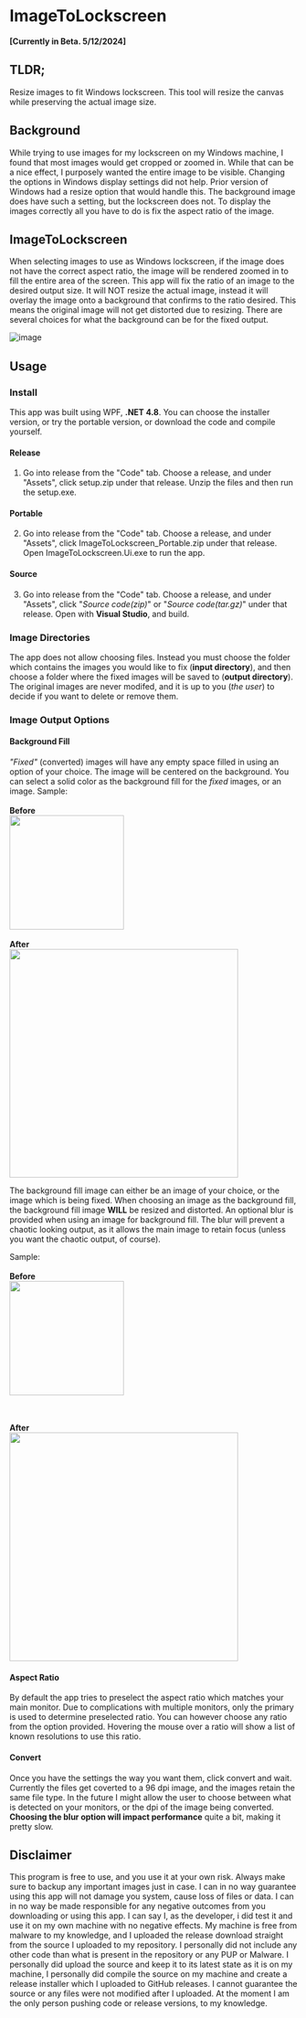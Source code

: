 # ImageToLockscreen

**[Currently in Beta. 5/12/2024]**

## TLDR;
Resize images to fit Windows lockscreen. This tool will resize the canvas while preserving the actual image size.

## Background
While trying to use images for my lockscreen on my Windows machine, I found that most images would get cropped or zoomed in. While that can be a nice effect, I purposely wanted the entire image to be visible.
Changing the options in Windows display settings did not help. Prior version of Windows had a resize option that would handle this. The background image does have such a setting, but the lockscreen does not.
To display the images correctly all you have to do is fix the aspect ratio of the image.

## ImageToLockscreen
When selecting images to use as Windows lockscreen, if the image does not have the correct aspect ratio, the image will be rendered zoomed in to fill the entire area of the screen. 
This app will fix the ratio of an image to the desired output size. It will NOT resize the actual image, instead it will overlay the image onto a background that confirms to the ratio desired.
This means the original image will not get distorted due to resizing. There are several choices for what the background can be for the fixed output.


![image](https://github.com/heribertolugo/ImageToLockscreen/assets/26213368/9e648a4d-3630-464c-9acd-b96f312d5dc7)


## Usage

### Install
This app was built using WPF, __.NET 4.8__. You can choose the installer version, or try the portable version, or download the code and compile yourself.
#### Release
1. Go into release from the "Code" tab. Choose a release, and under "Assets", click setup.zip under that release.
Unzip the files and then run the setup.exe.
#### Portable
2. Go into release from the "Code" tab. Choose a release, and under "Assets", click ImageToLockscreen_Portable.zip under that release.
Open ImageToLockscreen.Ui.exe to run the app.
#### Source
3. Go into release from the "Code" tab. Choose a release, and under "Assets", click "_Source code(zip)_" or "_Source code(tar.gz)_" under that release.
Open with __Visual Studio__, and build.

### Image Directories
The app does not allow choosing files. 
Instead you must choose the folder which contains the images you would like to fix (**input directory**),
and then choose a folder where the fixed images will be saved to (**output directory**).
The original images are never modifed, and it is up to you (_the user_) to decide if you want to delete or remove them.

### Image Output Options

#### Background Fill
_"Fixed"_ (converted) images will have any empty space filled in using an option of your choice.
The image will be centered on the background.
You can select a solid color as the background fill for the _fixed_ images, or an image.
Sample:<br> <br>
**Before**<br> 
<img src="https://github.com/heribertolugo/ImageToLockscreen/assets/26213368/8dd6a79b-5f7f-4f9a-ac20-aec08a605225" width="200"/>
<br><br>**After**<br> 
<img src="https://github.com/heribertolugo/ImageToLockscreen/assets/26213368/31de0a92-0385-466e-9008-bc4d626b78c0" width="400"/>

The background fill image can either be an image of your choice, or the image which is being fixed.
When choosing an image as the background fill, the background fill image **WILL** be resized and distorted.
An optional blur is provided when using an image for background fill. 
The blur will prevent a chaotic looking output, as it allows the main image to retain focus (unless you want the chaotic output, of course).

Sample:<br> <br>
**Before**<br> 
<img src="https://github.com/heribertolugo/ImageToLockscreen/assets/26213368/9e3fd176-9e30-4fb9-8d3a-785efc7a74cf" width="200"/>

<br><br>**After**<br> 
<img src="https://github.com/heribertolugo/ImageToLockscreen/assets/26213368/72e72de1-a3b0-495e-b1e0-27fe1f669523" width="400"/>


#### Aspect Ratio
By default the app tries to preselect the aspect ratio which matches your main monitor.
Due to complications with multiple monitors, only the primary is used to determine preselected ratio.
You can however choose any ratio from the option provided. Hovering the mouse over a ratio will show a list of known resolutions to use this ratio.

#### Convert
Once you have the settings the way you want them, click convert and wait. 
Currently the files get coverted to a 96 dpi image, and the images retain the same file type.
In the future I might allow the user to choose between what is detected on your monitors, or the dpi of the image being converted.
**Choosing the blur option will impact performance** quite a bit, making it pretty slow.


## Disclaimer
This program is free to use, and you use it at your own risk. Always make sure to backup any important images just in case.
I can in no way guarantee using this app will not damage you system, cause loss of files or data.
I can in no way be made responsible for any negative outcomes from you downloading or using this app.
I can say I, as the developer, i did test it and use it on my own machine with no negative effects.
My machine is free from malware to my knowledge, and I uploaded the release download straight from the source I uploaded to my repository.
I personally did not include any other code than what is present in the repository or any PUP or Malware.
I personally did upload the source and keep it to its latest state as it is on my machine,
I personally did compile the source on my machine and create a release installer which I uploaded to GitHub releases.
I cannot guarantee the source or any files were not modified after I uploaded.
At the moment I am the only person pushing code or release versions, to my knowledge.
